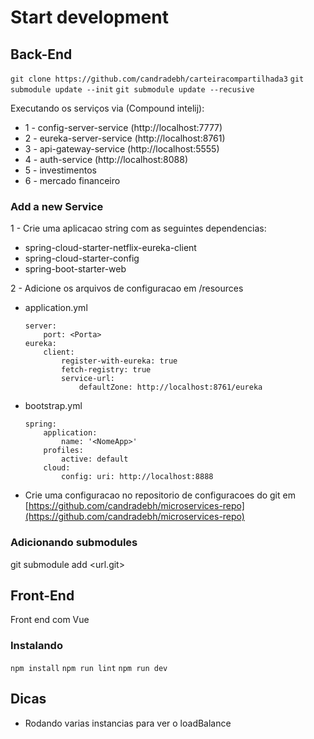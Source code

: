 # Start development

## Back-End

`git clone https://github.com/candradebh/carteiracompartilhada3`
`git submodule update --init`
`git submodule update --recusive`

Executando os serviços via (Compound intelij):

- 1 - config-server-service (http://localhost:7777)
- 2 - eureka-server-service (http://localhost:8761)
- 3 - api-gateway-service (http://localhost:5555)
- 4 - auth-service (http://localhost:8088)
- 5 - investimentos
- 6 - mercado financeiro

### Add a new Service

1 - Crie uma aplicacao string com as seguintes dependencias:

- spring-cloud-starter-netflix-eureka-client
- spring-cloud-starter-config
- spring-boot-starter-web

2 - Adicione os arquivos de configuracao em /resources

- application.yml
    ```
    server:
        port: <Porta>
    eureka:
        client:
            register-with-eureka: true
            fetch-registry: true
            service-url:
                defaultZone: http://localhost:8761/eureka
    ```

- bootstrap.yml
    ```
    spring:
        application:
            name: '<NomeApp>'
        profiles:
            active: default
        cloud:
            config: uri: http://localhost:8888
    ```

- Crie uma configuracao no repositorio de configuracoes do git
  em [https://github.com/candradebh/microservices-repo](https://github.com/candradebh/microservices-repo)

### Adicionando submodules

git submodule add <url.git>

## Front-End

Front end com Vue

### Instalando

`npm install`
`npm run lint`
`npm run dev`


## Dicas

- Rodando varias instancias para ver o loadBalance

